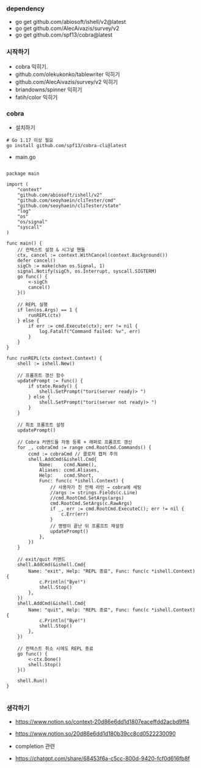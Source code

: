 ### dependency
- go get github.com/abiosoft/ishell/v2@latest
- go get github.com/AlecAivazis/survey/v2
- go get github.com/spf13/cobra@latest

### 시작하기
- cobra 익히기.
- github.com/olekukonko/tablewriter 익히기
- github.com/AlecAivazis/survey/v2 익히기
- briandowns/spinner 익히기
- fatih/color 익히기

### cobra

- 설치하기

```aiignore
# Go 1.17 이상 필요
go install github.com/spf13/cobra-cli@latest
```

- main.go
```aiignore

package main

import (
	"context"
	"github.com/abiosoft/ishell/v2"
	"github.com/seoyhaein/cliTester/cmd"
	"github.com/seoyhaein/cliTester/state"
	"log"
	"os"
	"os/signal"
	"syscall"
)

func main() {
	// 컨텍스트 설정 & 시그널 핸들
	ctx, cancel := context.WithCancel(context.Background())
	defer cancel()
	sigCh := make(chan os.Signal, 1)
	signal.Notify(sigCh, os.Interrupt, syscall.SIGTERM)
	go func() {
		<-sigCh
		cancel()
	}()

	// REPL 실행
	if len(os.Args) == 1 {
		runREPL(ctx)
	} else {
		if err := cmd.Execute(ctx); err != nil {
			log.Fatalf("Command failed: %v", err)
		}
	}
}

func runREPL(ctx context.Context) {
	shell := ishell.New()

	// 프롬프트 갱신 함수
	updatePrompt := func() {
		if state.Ready() {
			shell.SetPrompt("tori(server ready)> ")
		} else {
			shell.SetPrompt("tori(server not ready)> ")
		}
	}

	// 최초 프롬프트 설정
	updatePrompt()

	// Cobra 커맨드들 자동 등록 + 래퍼로 프롬프트 갱신
	for _, cobraCmd := range cmd.RootCmd.Commands() {
		ccmd := cobraCmd // 클로저 캡처 주의
		shell.AddCmd(&ishell.Cmd{
			Name:    ccmd.Name(),
			Aliases: ccmd.Aliases,
			Help:    ccmd.Short,
			Func: func(c *ishell.Context) {
				// 사용자가 친 전체 라인 → cobra에 세팅
				//args := strings.Fields(c.Line)
				//cmd.RootCmd.SetArgs(args)
				cmd.RootCmd.SetArgs(c.RawArgs)
				if _, err := cmd.RootCmd.ExecuteC(); err != nil {
					c.Err(err)
				}
				// 명령이 끝난 뒤 프롬프트 재설정
				updatePrompt()
			},
		})
	}

	// exit/quit 커맨드
	shell.AddCmd(&ishell.Cmd{
		Name: "exit", Help: "REPL 종료", Func: func(c *ishell.Context) {
			c.Println("Bye!")
			shell.Stop()
		},
	})
	shell.AddCmd(&ishell.Cmd{
		Name: "quit", Help: "REPL 종료", Func: func(c *ishell.Context) {
			c.Println("Bye!")
			shell.Stop()
		},
	})

	// 컨텍스트 취소 시에도 REPL 종료
	go func() {
		<-ctx.Done()
		shell.Stop()
	}()

	shell.Run()
}


```
### 생각하기
- https://www.notion.so/context-20d86e6dd1d1807eaceffdd2acbd9ff4
- https://www.notion.so/20d86e6dd1d180b39cc8cd0522230090

- completion 관련
- https://chatgpt.com/share/68453f6a-c5cc-800d-9420-fcf0d616fb8f
